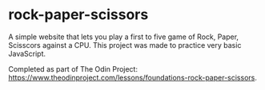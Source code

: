 # rock-paper-scissors
A simple website that lets you play a first to five game of Rock, Paper, Scisscors against a CPU.
This project was made to practice very basic JavaScript.

Completed as part of The Odin Project: https://www.theodinproject.com/lessons/foundations-rock-paper-scissors.

